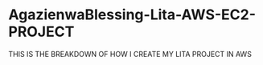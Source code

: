 # AgazienwaBlessing-Lita-AWS-EC2-PROJECT
 THIS IS THE BREAKDOWN OF HOW I CREATE MY LITA PROJECT IN AWS
